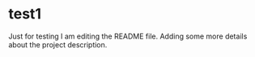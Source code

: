 # test1
Just for testing
I am editing the README file. Adding some more details about the project description.
